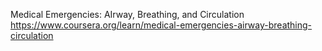 Medical Emergencies: AIrway, Breathing, and Circulation
https://www.coursera.org/learn/medical-emergencies-airway-breathing-circulation

